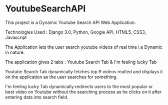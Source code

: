 # YoutubeSearchAPI

This project is a Dynamic Youtube Search API Web Application.

Technologies Used : Django 3.0, Python, Google API, HTML5, CSS3, Javascript

The Application lets the user search youtube videos of real time i.e Dynamic in nature.

The application gives 2 tabs : Youtube Search Tab & I'm feeling lucky Tab

Youtube Search Tab dynamically fetches top 9 videos realted and displays it on the application as the user searches for something.

I'm feeling lucky Tab dynamically redirects users to the most popular or best video on Youtube without the searching process as he clicks on it 
after entering data into search field. 
